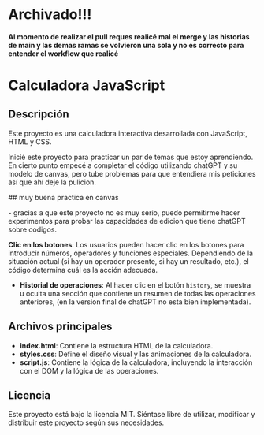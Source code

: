 # Archivado!!!

#### Al momento de realizar el pull reques realicé mal el merge y las historias de main y las demas ramas se volvieron una sola y no es correcto para entender el workflow que realicé

# Calculadora JavaScript

## Descripción

Este proyecto es una calculadora interactiva desarrollada con JavaScript, HTML y CSS.&#x20;

Inicié este proyecto para practicar un par de temas que estoy aprendiendo. En cierto punto empecé a completar el código utilizando chatGPT y su modelo de canvas, pero tube problemas para que entendiera mis peticiones así que ahí deje la pulicion.&#x20;



\## muy buena practica en canvas



\- gracias a que este proyecto no es muy serio, puedo permitirme hacer experimentos para probar las capacidades de edicion que tiene chatGPT sobre codigos.

**Clic en los botones**: Los usuarios pueden hacer clic en los botones para introducir números, operadores y funciones especiales. Dependiendo de la situación actual (si hay un operador presente, si hay un resultado, etc.), el código determina cuál es la acción adecuada.

- **Historial de operaciones**: Al hacer clic en el botón `history`, se muestra u oculta una sección que contiene un resumen de todas las operaciones anteriores, (en la version final de chatGPT no esta bien implementada).

## Archivos principales

- **index.html**: Contiene la estructura HTML de la calculadora.
- **styles.css**: Define el diseño visual y las animaciones de la calculadora.
- **script.js**: Contiene la lógica de la calculadora, incluyendo la interacción con el DOM y la lógica de las operaciones.

## Licencia

Este proyecto está bajo la licencia MIT. Siéntase libre de utilizar, modificar y distribuir este proyecto según sus necesidades.

